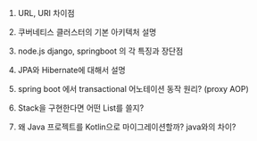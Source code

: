 1. URL, URI 차이점

2. 쿠버네티스 클러스터의 기본 아키텍처 설명

3. node.js django, springboot 의 각 특징과 장단점

4. JPA와 Hibernate에 대해서 설명

5. spring boot 에서 transactional 어노테이션 동작 원리? (proxy AOP)

6. Stack을 구현한다면 어떤 List를 쓸지?

7. 왜 Java 프로젝트를 Kotlin으로 마이그레이션할까? java와의 차이?
